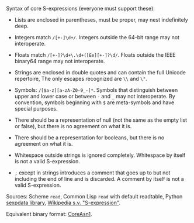 Syntax of core S-expressions (everyone must support these):

  * Lists are enclosed in parentheses, must be proper, may nest indefinitely deep.
  
  * Integers match `/[+-]\d+/`.  Integers outside the 64-bit range may not interoperate.
  
  * Floats match `/[+-]?\d+\.\d+([Ee][+-]?\d/`.  Floats outside the IEEE binary64 range may not interoperate.
  
  * Strings are enclosed in double quotes and can contain the full Unicode repertoire, 
    The only escapes recognized are `\\` and `\"`.
    
  * Symbols: `/[$a-z][a-zA-Z0-9_-]*`.
    Symbols that distinguish between upper and lower case or between `-` and `_` may not interoperate.
    By convention, symbols beginning with `$` are meta-symbols and have special purposes.
    
  * There should be a representation of null (not the same as the empty list or false),
    but there is no agreement on what it is.
    
  * There should be a representation for booleans,
    but there is no agreement on what it is.
  
  * Whitespace outside strings is ignored completely.
    Whitespace by itself is not a valid S-expression.
  
  * `;` except in strings introduces a comment
    that goes up to but not including the end of line and is discarded.
    A comment by itself is not a valid S-expression.
    
Sources: Scheme `read`, Common Lisp `read` with default readtable,
Python [sexpdata library](https://sexpdata.readthedocs.io/en/latest/),
[Wikipedia s.v. "S-expression"](https://en.wikipedia.org/wiki/S-expression).

Equivalent binary format: [CoreAsn1](CoreAsn1.md).